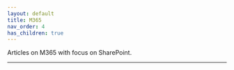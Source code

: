 ```yaml
---
layout: default
title: M365
nav_order: 4
has_children: true
---
```


Articles on M365 with focus on SharePoint.

---